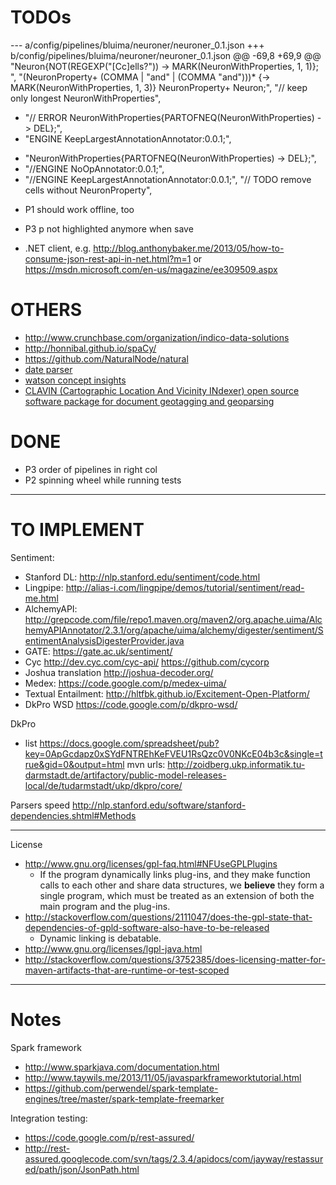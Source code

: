 # TODOs



--- a/config/pipelines/bluima/neuroner/neuroner_0.1.json
+++ b/config/pipelines/bluima/neuroner/neuroner_0.1.json
@@ -69,8 +69,9 @@
    "Neuron{NOT(REGEXP(\"[Cc]ells?\")) -> MARK(NeuronWithProperties, 1, 1)}; ",
    "(NeuronProperty+ (COMMA | \"and\" | (COMMA \"and\")))* {-> MARK(NeuronWithProperties, 1, 3)} NeuronProperty+ Neuron;",
    "// keep only longest NeuronWithProperties",
-   "// ERROR NeuronWithProperties{PARTOFNEQ(NeuronWithProperties) -> DEL};",
-   "ENGINE KeepLargestAnnotationAnnotator:0.0.1;",
+   "NeuronWithProperties{PARTOFNEQ(NeuronWithProperties) -> DEL};",
+   "//ENGINE NoOpAnnotator:0.0.1;",
+   "//ENGINE KeepLargestAnnotationAnnotator:0.0.1;",
    "// TODO remove cells without NeuronProperty",


* P1 should work offline, too



* P3 p not highlighted anymore when save

* .NET client, e.g. http://blog.anthonybaker.me/2013/05/how-to-consume-json-rest-api-in-net.html?m=1 or https://msdn.microsoft.com/en-us/magazine/ee309509.aspx

# OTHERS

* http://www.crunchbase.com/organization/indico-data-solutions
* http://honnibal.github.io/spaCy/
* https://github.com/NaturalNode/natural
* [date parser](http://natty.joestelmach.com/try.jsp)
* [watson concept insights](http://www.ibm.com/smarterplanet/us/en/ibmwatson/developercloud/doc/concept-insights/)
* [CLAVIN (Cartographic Location And Vicinity INdexer) open source software package for document geotagging and geoparsing](http://clavin.bericotechnologies.com/)

# DONE

* P3 order of pipelines in right col
* P2 spinning wheel while running tests


---

# TO IMPLEMENT

Sentiment:

* Stanford DL: http://nlp.stanford.edu/sentiment/code.html
* Lingpipe: http://alias-i.com/lingpipe/demos/tutorial/sentiment/read-me.html
* AlchemyAPI: http://grepcode.com/file/repo1.maven.org/maven2/org.apache.uima/AlchemyAPIAnnotator/2.3.1/org/apache/uima/alchemy/digester/sentiment/SentimentAnalysisDigesterProvider.java
* GATE: https://gate.ac.uk/sentiment/
* Cyc http://dev.cyc.com/cyc-api/ https://github.com/cycorp
* Joshua translation http://joshua-decoder.org/
* Medex: https://code.google.com/p/medex-uima/
* Textual Entailment: http://hltfbk.github.io/Excitement-Open-Platform/
* DkPro WSD https://code.google.com/p/dkpro-wsd/

DkPro

* list https://docs.google.com/spreadsheet/pub?key=0ApGcdapz0xSYdFNTREhKeFVEU1RsQzc0V0NKcE04b3c&single=true&gid=0&output=html
mvn urls: http://zoidberg.ukp.informatik.tu-darmstadt.de/artifactory/public-model-releases-local/de/tudarmstadt/ukp/dkpro/core/

Parsers speed http://nlp.stanford.edu/software/stanford-dependencies.shtml#Methods

---

License
* http://www.gnu.org/licenses/gpl-faq.html#NFUseGPLPlugins
    * If the program dynamically links plug-ins, and they make function calls to each other and share data structures, we **believe** they form a single program, which must be treated as an extension of both the main program and the plug-ins. 
* http://stackoverflow.com/questions/2111047/does-the-gpl-state-that-dependencies-of-gpld-software-also-have-to-be-released
    *  Dynamic linking is debatable. 
* http://www.gnu.org/licenses/lgpl-java.html
* http://stackoverflow.com/questions/3752385/does-licensing-matter-for-maven-artifacts-that-are-runtime-or-test-scoped

---- 

# Notes

Spark framework

* http://www.sparkjava.com/documentation.html
* http://www.taywils.me/2013/11/05/javasparkframeworktutorial.html
* https://github.com/perwendel/spark-template-engines/tree/master/spark-template-freemarker

Integration testing:

* https://code.google.com/p/rest-assured/
* http://rest-assured.googlecode.com/svn/tags/2.3.4/apidocs/com/jayway/restassured/path/json/JsonPath.html
